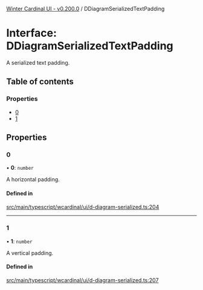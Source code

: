 [Winter Cardinal UI - v0.200.0](../index.md) / DDiagramSerializedTextPadding

# Interface: DDiagramSerializedTextPadding

A serialized text padding.

## Table of contents

### Properties

- [0](DDiagramSerializedTextPadding.md#0)
- [1](DDiagramSerializedTextPadding.md#1)

## Properties

### 0

• **0**: `number`

A horizontal padding.

#### Defined in

[src/main/typescript/wcardinal/ui/d-diagram-serialized.ts:204](https://github.com/winter-cardinal/winter-cardinal-ui/blob/v0.200.0/src/main/typescript/wcardinal/ui/d-diagram-serialized.ts#L204)

___

### 1

• **1**: `number`

A vertical padding.

#### Defined in

[src/main/typescript/wcardinal/ui/d-diagram-serialized.ts:207](https://github.com/winter-cardinal/winter-cardinal-ui/blob/v0.200.0/src/main/typescript/wcardinal/ui/d-diagram-serialized.ts#L207)
